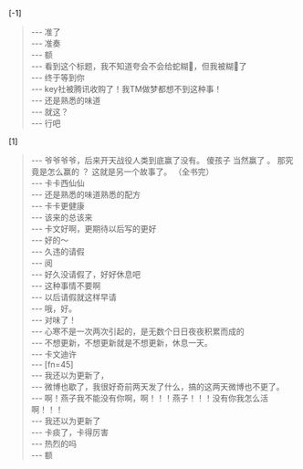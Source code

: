
[-1] 
>--- 准了<br>
>--- 准奏<br>
>--- 额<br>
>--- 看到这个标题，我不知道夸会不会给蛇糊💩，但我被糊💩了<br>
>--- 终于等到你<br>
>--- key社被腾讯收购了！我TM做梦都想不到这种事！<br>
>--- 还是熟悉的味道<br>
>--- 就这？<br>
>--- 行吧<br>

[1] 
>--- 爷爷爷爷，后来开天战役人类到底赢了没有。
傻孩子 当然赢了 。
那究竟是怎么赢的 ？
这就是另一个故事了。
（全书完）<br>
>--- 卡卡西仙仙<br>
>--- 还是熟悉的味道熟悉的配方<br>
>--- 卡卡更健康<br>
>--- 该来的总该来<br>
>--- 卡文好啊，更期待以后写的更好<br>
>--- 好的～<br>
>--- 久违的请假<br>
>--- 阅<br>
>--- 好久没请假了，好好休息吧<br>
>--- 这种事情不要啊<br>
>--- 以后请假就这样早请<br>
>--- 哦，好。<br>
>--- 对味了！<br>
>--- 心寒不是一次两次引起的，是无数个日日夜夜积累而成的<br>
>--- 不想更新，不想更新就是不想更新，休息一天。<br>
>--- 卡文迪许<br>
>--- [fn=45]<br>
>--- 我还以为更新了，<br>
>--- 微博也歇了，我很好奇前两天发了什么，搞的这两天微博也不更了。<br>
>--- 啊！燕子我不能没有你啊，啊！！！燕子！！！没有你我怎么活啊！！！<br>
>--- 我还以为更新了<br>
>--- 卡痰了，卡得厉害<br>
>--- 热烈的吗<br>
>--- 额<br>
